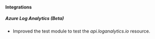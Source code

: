 
#### Integrations
##### Azure Log Analytics (Beta)
- Improved the test module to test the *api.loganalytics.io* resource.

